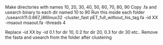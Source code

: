 Make directories with names 10, 20, 30, 40, 50, 60, 70, 80, 90
Copy .fa and usearch binary to each dir named 10 to 90
Run this inside each folder
./usearch11.0.667_i86linux32 -cluster_fast pET_full_without_his_tag.fa  -id XX -msaout msaout.fa -threads 4 

Replace -id XX by -id 0.1 for dir 10, 0.2 for dir 20, 0.3 for dir 30 etc..
Remove the fasta and usearch from the folder after clustering

